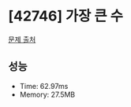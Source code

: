 # [42746] 가장 큰 수

[문제 출처](https://school.programmers.co.kr/learn/courses/30/lessons/42746)

## 성능

- Time: 62.97ms
- Memory: 27.5MB